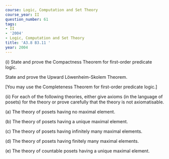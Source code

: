 ```yaml
---
course: Logic, Computation and Set Theory
course_year: II
question_number: 61
tags:
- II
- '2004'
- Logic, Computation and Set Theory
title: 'A3.8 B3.11 '
year: 2004
---
```



(i) State and prove the Compactness Theorem for first-order predicate logic.

State and prove the Upward Löwenheim-Skolem Theorem.

[You may use the Completeness Theorem for first-order predicate logic.]

(ii) For each of the following theories, either give axioms (in the language of posets) for the theory or prove carefully that the theory is not axiomatisable.

(a) The theory of posets having no maximal element.

(b) The theory of posets having a unique maximal element.

(c) The theory of posets having infinitely many maximal elements.

(d) The theory of posets having finitely many maximal elements.

(e) The theory of countable posets having a unique maximal element.
